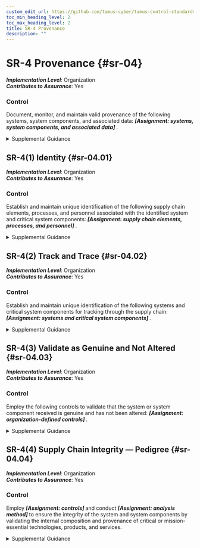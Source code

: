```yaml
---
custom_edit_url: https://github.com/tamus-cyber/tamus-control-standards/tree/main/content/tamus.edu/TAMUS_profile.yaml
toc_min_heading_level: 2
toc_max_heading_level: 2
title: SR-4 Provenance
description: ""
---
```


# SR-4 Provenance {#sr-04}

_**Implementation Level**_: Organization\
_**Contributes to Assurance**_: Yes

### Control

Document, monitor, and maintain valid provenance of the following systems, system components, and associated data: <strong title="sr-04_odp"> <em>[Assignment: systems, system components, and associated data]</em> </strong>.


<details><summary>Supplemental Guidance</summary>Every system and system component has a point of origin and may be changed throughout its existence. Provenance is the chronology of the origin, development, ownership, location, and changes to a system or system component and associated data. It may also include personnel and processes used to interact with or make modifications to the system, component, or associated data. Organizations consider developing procedures (see [SR-1](/catalog/sr/sr-01) ) for allocating responsibilities for the creation, maintenance, and monitoring of provenance for systems and system components; transferring provenance documentation and responsibility between organizations; and preventing and monitoring for unauthorized changes to the provenance records. Organizations have methods to document, monitor, and maintain valid provenance baselines for systems, system components, and related data. These actions help track, assess, and document any changes to the provenance, including changes in supply chain elements or configuration, and help ensure non-repudiation of provenance information and the provenance change records. Provenance considerations are addressed throughout the system development life cycle and incorporated into contracts and other arrangements, as appropriate.</details>


## SR-4(1) Identity {#sr-04.01}

_**Implementation Level**_: Organization\
_**Contributes to Assurance**_: Yes

### Control

Establish and maintain unique identification of the following supply chain elements, processes, and personnel associated with the identified system and critical system components: <strong title="sr-04.01_odp"> <em>[Assignment: supply chain elements, processes, and personnel]</em> </strong>.


<details><summary>Supplemental Guidance</summary>Knowing who and what is in the supply chains of organizations is critical to gaining visibility into supply chain activities. Visibility into supply chain activities is also important for monitoring and identifying high-risk events and activities. Without reasonable visibility into supply chains elements, processes, and personnel, it is very difficult for organizations to understand and manage risk and reduce their susceptibility to adverse events. Supply chain elements include organizations, entities, or tools used for the research and development, design, manufacturing, acquisition, delivery, integration, operations, maintenance, and disposal of systems and system components. Supply chain processes include development processes for hardware, software, and firmware; shipping and handling procedures; configuration management tools, techniques, and measures to maintain provenance; personnel and physical security programs; or other programs, processes, or procedures associated with the production and distribution of supply chain elements. Supply chain personnel are individuals with specific roles and responsibilities related to the secure the research and development, design, manufacturing, acquisition, delivery, integration, operations and maintenance, and disposal of a system or system component. Identification methods are sufficient to support an investigation in case of a supply chain change (e.g. if a supply company is purchased), compromise, or event.</details>


## SR-4(2) Track and Trace {#sr-04.02}

_**Implementation Level**_: Organization\
_**Contributes to Assurance**_: Yes

### Control

Establish and maintain unique identification of the following systems and critical system components for tracking through the supply chain: <strong title="sr-04.02_odp"> <em>[Assignment: systems and critical system components]</em> </strong>.


<details><summary>Supplemental Guidance</summary>Tracking the unique identification of systems and system components during development and transport activities provides a foundational identity structure for the establishment and maintenance of provenance. For example, system components may be labeled using serial numbers or tagged using radio-frequency identification tags. Labels and tags can help provide better visibility into the provenance of a system or system component. A system or system component may have more than one unique identifier. Identification methods are sufficient to support a forensic investigation after a supply chain compromise or event.</details>


## SR-4(3) Validate as Genuine and Not Altered {#sr-04.03}

_**Implementation Level**_: Organization\
_**Contributes to Assurance**_: Yes

### Control

Employ the following controls to validate that the system or system component received is genuine and has not been altered: <strong title="sr-4.3_prm_1"> <em>[Assignment: organization-defined controls]</em> </strong>.


<details><summary>Supplemental Guidance</summary>For many systems and system components, especially hardware, there are technical means to determine if the items are genuine or have been altered, including optical and nanotechnology tagging, physically unclonable functions, side-channel analysis, cryptographic hash verifications or digital signatures, and visible anti-tamper labels or stickers. Controls can also include monitoring for out of specification performance, which can be an indicator of tampering or counterfeits. Organizations may leverage supplier and contractor processes for validating that a system or component is genuine and has not been altered and for replacing a suspect system or component. Some indications of tampering may be visible and addressable before accepting delivery, such as inconsistent packaging, broken seals, and incorrect labels. When a system or system component is suspected of being altered or counterfeit, the supplier, contractor, or original equipment manufacturer may be able to replace the item or provide a forensic capability to determine the origin of the counterfeit or altered item. Organizations can provide training to personnel on how to identify suspicious system or component deliveries.</details>


## SR-4(4) Supply Chain Integrity — Pedigree {#sr-04.04}

_**Implementation Level**_: Organization\
_**Contributes to Assurance**_: Yes

### Control

Employ <strong title="sr-04.04_odp.01"> <em>[Assignment: controls]</em> </strong> and conduct <strong title="sr-04.04_odp.02"> <em>[Assignment: analysis method]</em> </strong> to ensure the integrity of the system and system components by validating the internal composition and provenance of critical or mission-essential technologies, products, and services.


<details><summary>Supplemental Guidance</summary>Authoritative information regarding the internal composition of system components and the provenance of technology, products, and services provides a strong basis for trust. The validation of the internal composition and provenance of technologies, products, and services is referred to as the pedigree. For microelectronics, this includes material composition of components. For software this includes the composition of open-source and proprietary code, including the version of the component at a given point in time. Pedigrees increase the assurance that the claims suppliers assert about the internal composition and provenance of the products, services, and technologies they provide are valid. The validation of the internal composition and provenance can be achieved by various evidentiary artifacts or records that manufacturers and suppliers produce during the research and development, design, manufacturing, acquisition, delivery, integration, operations and maintenance, and disposal of technology, products, and services. Evidentiary artifacts include, but are not limited to, software identification (SWID) tags, software component inventory, the manufacturers’ declarations of platform attributes (e.g., serial numbers, hardware component inventory), and measurements (e.g., firmware hashes) that are tightly bound to the hardware itself.</details>

